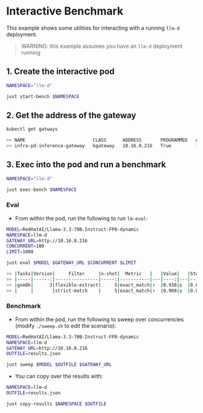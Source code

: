 # Interactive Benchmark

This example shows some utilities for interacting with a running `llm-d` deployment.

> WARNING: this example assumes you have an `llm-d` deployment running

## 1. Create the interactive pod

```bash
NAMESPACE="llm-d"

just start-bench $NAMESPACE
```

## 2. Get the address of the gateway

```bash
kubectl get gatways

>> NAME                         CLASS      ADDRESS       PROGRAMMED   AGE
>> infra-pd-inference-gateway   kgateway   10.16.0.216   True         7m49s
```

## 3. Exec into the pod and run a benchmark

```bash
NAMESPACE="llm-d"

just exec-bench $NAMESPACE
```

### Eval

- From within the pod, run the following to run `lm-eval`:

```bash
MODEL=RedHatAI/Llama-3.3-70B-Instruct-FP8-dynamic
NAMESPACE=llm-d
GATEWAY_URL=http://10.16.0.216
CONCURRENT=100
LIMIT=1000

just eval $MODEL $GATEWAY_URL $CONCURRENT $LIMIT

>> |Tasks|Version|     Filter     |n-shot|  Metric   |   |Value|   |Stderr|
>> |-----|------:|----------------|-----:|-----------|---|----:|---|-----:|
>> |gsm8k|      3|flexible-extract|     5|exact_match|↑  |0.938|±  |0.0076|
>> |     |       |strict-match    |     5|exact_match|↑  |0.908|±  |0.0091|
```

### Benchmark

- From within the pod, run the following to sweep over concurrencies (modify `./sweep.sh` to edit the scenario):

```bash
MODEL=RedHatAI/Llama-3.3-70B-Instruct-FP8-dynamic
NAMESPACE=llm-d
GATEWAY_URL=http://10.16.0.216
OUTFILE=results.json

just sweep $MODEL $OUTFILE $GATEWAY_URL
```

- You can copy over the results with:

```bash
NAMESPACE=llm-d
OUTFILE=results.json

just copy-results $NAMESPACE $OUTFILE
```
